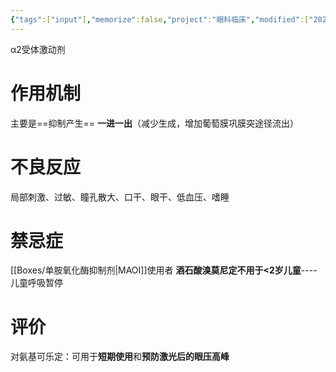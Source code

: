 ```yaml
---
{"tags":["input"],"memorize":false,"project":"眼科临床","modified":["2025-06-30","2025-06-28"],"aliases":["AA","α2受体激动剂","阿法根","酒石酸溴莫尼定","对氨基可乐定"],"dg-publish":true,"permalink":"/Boxes/A2A/","dgPassFrontmatter":true}
---
```


α2受体激动剂
# 作用机制
主要是==抑制产生==
**一进一出**（减少生成，增加葡萄膜巩膜突途径流出）

# 不良反应
局部刺激、过敏、瞳孔散大、口干、眼干、低血压、嗜睡

# **禁忌症**
[[Boxes/单胺氧化酶抑制剂\|MAOI]]使用者
**酒石酸溴莫尼定不用于<2岁儿童**----儿童呼吸暂停

# 评价
对氨基可乐定：可用于**短期使用**和**预防激光后的眼压高峰**
